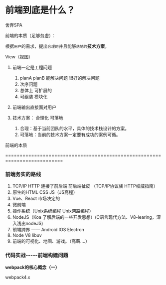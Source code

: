 # 前端到底是什么？

舍弃SPA



前端的本质（足够务虚）：

根据`用户`的需求，提出`合理的`并且能够`落地的`**技术方案**。





View（视图）



1. 前端一定是工程问题

   1. planA   planB   能解决问题   很好的解决问题
   2. 次序问题
   3. 总体上  可扩展的
   4. 可组装   模块化

2. 前端输出直接面对用户

   

3. 技术方案： 合理化   可落地

   1. 合理：基于当前团队的水平，具体的技术栈设计的方案。
   2. 可落地：当前的技术方案一定要有成功的案例可循。



前端的本质



==========================================================================

### 前端务实的路线

1. TCP/IP  HTTP   连接了前后端   前后端扯皮 （TCP/IP协议族   HTTP权威指南）
2. 原生的HTML CSS  JS（JS高程）
3. Vue、React  市场决定的
4. 微前端
5. 操作系统（Unix系统编程   Unix网路编程）
6. NodeJS（Koa   了解后端的一些开发思想）(C语言现代方法、V8-learing，深入浅出nodeJS)
7. 前端跨界 —— Android IOS  Electron
8. Node  V8   libuv
9. 前端的可视化、地图、游戏。（高薪....）



### 代码实战-----前端构建问题

**webpack的核心概念（一）**

webpack4.x



























